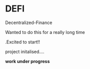 # DEFI
Decentralized-Finance

Wanted to do this for a really long time  


.Excited to start!!

project initalised....

**work under progress**

